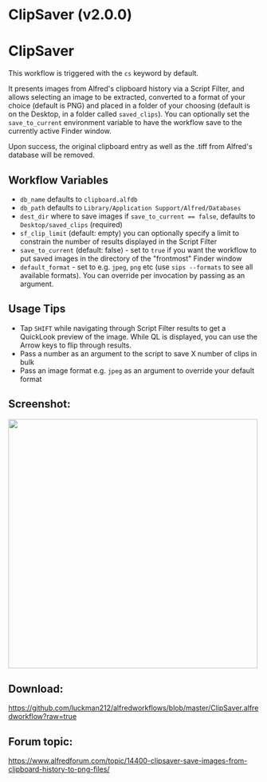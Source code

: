 # ClipSaver (v2.0.0)

# ClipSaver 

This workflow is triggered with the `cs` keyword by default.

It presents images from Alfred's clipboard history via a Script Filter, and allows selecting an image to be extracted, converted to a format of your choice (default is PNG) and placed in a folder of your choosing (default is on the Desktop, in a folder called `saved_clips`). You can optionally set the `save_to_current` environment variable to have the workflow save to the currently active Finder window.

Upon success, the original clipboard entry as well as the .tiff from Alfred's database will be removed.

## Workflow Variables

- `db_name` defaults to `clipboard.alfdb`
- `db_path` defaults to `Library/Application Support/Alfred/Databases`
- `dest_dir` where to save images if `save_to_current == false`, defaults to `Desktop/saved_clips` (required)
- `sf_clip_limit` (default: empty) you can optionally specify a limit to constrain the number of results displayed in the Script Filter
- `save_to_current` (default: false) - set to `true` if you want the workflow to put saved images in the directory of the "frontmost" Finder window
- `default_format` - set to e.g. `jpeg`, `png` etc (use `sips --formats` to see all available formats). You can override per invocation by passing as an argument.

## Usage Tips

- Tap `SHIFT` while navigating through Script Filter results to get a QuickLook preview of the image. While QL is displayed, you can use the Arrow keys to flip through results.
- Pass a number as an argument to the script to save X number of clips in bulk
- Pass an image format e.g. `jpeg` as an argument to override your default format

## Screenshot:
<img width=500 src=https://user-images.githubusercontent.com/1992842/148102272-1e6e8cf5-08c1-4f3e-add5-63b56225ba3c.png>

## Download:
https://github.com/luckman212/alfredworkflows/blob/master/ClipSaver.alfredworkflow?raw=true

## Forum topic:
https://www.alfredforum.com/topic/14400-clipsaver-save-images-from-clipboard-history-to-png-files/

